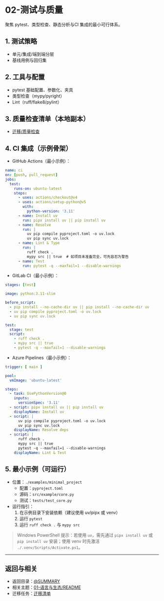 # 02-测试与质量

聚焦 pytest、类型检查、静态分析与CI 集成的最小可行体系。

## 1. 测试策略

- 单元/集成/端到端分层
- 基线用例与回归集

## 2. 工具与配置

- pytest 基础配置、参数化、夹具
- 类型检查（mypy/pyright）
- Lint（ruff/flake8/pylint）

## 3. 质量检查清单（本地副本）

- [迁移/质量检查](./迁移/质量检查.md)

## 4. CI 集成（示例骨架）

- GitHub Actions（最小示例）：

```yaml
name: ci
on: [push, pull_request]
jobs:
  test:
    runs-on: ubuntu-latest
    steps:
      - uses: actions/checkout@v4
      - uses: actions/setup-python@v5
        with:
          python-version: '3.11'
      - name: Install uv
        run: pipx install uv || pip install uv
      - name: Resolve
        run: |
          uv pip compile pyproject.toml -o uv.lock
          uv pip sync uv.lock
      - name: Lint & Type
        run: |
          ruff check .
          mypy src || true  # 如项目未准备完全，可先容忍为警告
      - name: Test
        run: pytest -q --maxfail=1 --disable-warnings
```

- GitLab CI（最小示例）：

```yaml
stages: [test]

image: python:3.11-slim

before_script:
  - pip install --no-cache-dir uv || pip install --no-cache-dir uv
  - uv pip compile pyproject.toml -o uv.lock
  - uv pip sync uv.lock

test:
  stage: test
  script:
    - ruff check .
    - mypy src || true
    - pytest -q --maxfail=1 --disable-warnings
```

- Azure Pipelines（最小示例）：

```yaml
trigger: [ main ]

pool:
  vmImage: 'ubuntu-latest'

steps:
  - task: UsePythonVersion@0
    inputs:
      versionSpec: '3.11'
  - script: pipx install uv || pip install uv
    displayName: Install uv
  - script: |
      uv pip compile pyproject.toml -o uv.lock
      uv pip sync uv.lock
    displayName: Resolve deps
  - script: |
      ruff check .
      mypy src || true
      pytest -q --maxfail=1 --disable-warnings
    displayName: Lint & Test
```

## 5. 最小示例（可运行）

- 位置：`./examples/minimal_project`
  - 配置：`pyproject.toml`
  - 源码：`src/example/core.py`
  - 测试：`tests/test_core.py`
- 运行指引：
  1) 在示例目录下安装依赖（建议使用 uv/pipx 或 venv）
  2) 运行 `pytest`
  3) 运行 `ruff check .` 与 `mypy src`

> Windows PowerShell 提示：若使用 `uv`，需先通过 `pipx install uv` 或 `pip install uv` 安装；使用 venv 时先激活 `./.venv/Scripts/Activate.ps1`。

---

## 返回与相关

- 返回目录：[@SUMMARY](../SUMMARY.md)
- 相关主题：[01-语言与生态/README](../01-语言与生态/README.md)
- 迁移任务：[迁移清单](../99-上下文与流程/04-迁移清单.md)
